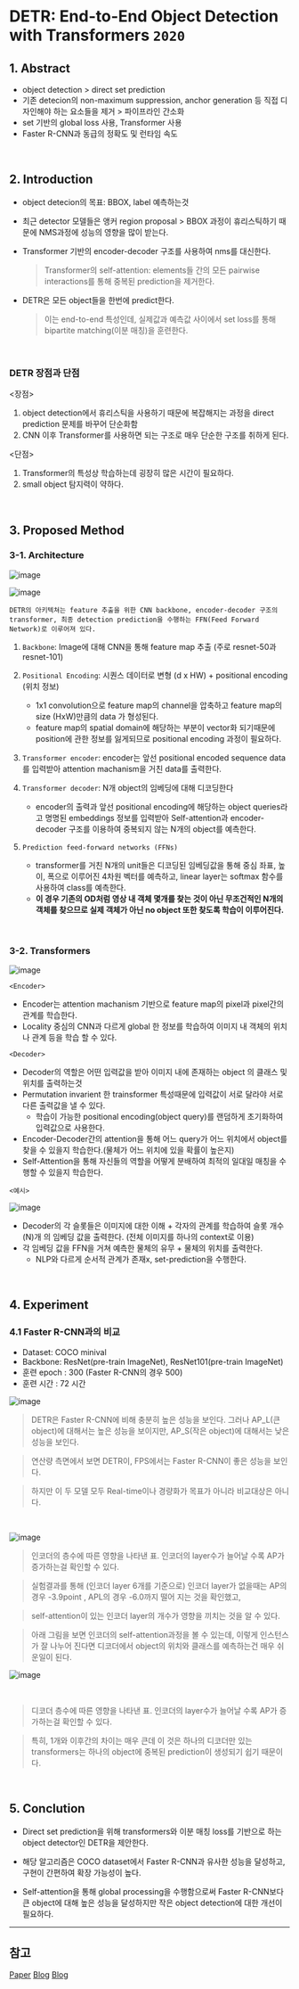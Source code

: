 # DETR: End-to-End Object Detection with Transformers `2020`

## 1. Abstract
- object detection > direct set prediction
- 기존 detecion의 non-maximum suppression, anchor generation 등 직접 디자인해야 하는 요소들을 제거 > 파이프라인 간소화
- set 기반의 global loss 사용, Transformer 사용
- Faster R-CNN과 동급의 정확도 및 런타임 속도
</br>

## 2. Introduction
- object detecion의 목표: BBOX, label 예측하는것
- 최근 detector 모델들은 앵커 region proposal > BBOX 과정이 휴리스틱하기 때문에 NMS과정에 성능의 영향을 많이 받는다.
- Transformer 기반의 encoder-decoder 구조를 사용하여 nms를 대신한다.

   > Transformer의 self-attention: elements들 간의 모든 pairwise interactions를 통해 중복된 prediction을 제거한다.

- DETR은 모든 object들을 한번에 predict한다. 
  > 이는 end-to-end 특성인데, 실제값과 예측값 사이에서 set loss를 통해 bipartite matching(이분 매칭)을 훈련한다. 

</br>

### DETR 장점과 단점
<장점>
1. object detection에서 휴리스틱을 사용하기 때문에 복잡해지는 과정을 direct prediction 문제를 바꾸어 단순화함
2. CNN 이후 Transformer를 사용하면 되는 구조로 매우 단순한 구조를 취하게 된다.

<단점>
1. Transformer의 특성상 학습하는데 굉장히 많은 시간이 필요하다.
2. small object 탐지력이 약하다.


</br>


## 3. Proposed Method
### 3-1. Architecture
![image](https://user-images.githubusercontent.com/53847442/148017271-cd2ab421-0c2e-408f-81ea-6a8dabc86c96.png)

![image](https://user-images.githubusercontent.com/53847442/148026882-d7a782d3-0653-4341-b59b-b1b8b4069960.png)

`DETR의 아키텍쳐는 feature 추출을 위한 CNN backbone, encoder-decoder 구조의 transformer, 최종 detection prediction을 수행하는 FFN(Feed Forward Network)로 이루어져 있다.`
</br>

1) `Backbone`: Image에 대해 CNN을 통해 feature map 추출 (주로 resnet-50과 resnet-101)
2) `Positional Encoding`: 시퀀스 데이터로 변형 (d x HW) + positional encoding (위치 정보)
     - 1x1 convolution으로 feature map의 channel을 압축하고 feature map의 size (HxW)만큼의 data 가 형성된다.
     - feature map의 spatial domain에 해당하는 부분이 vector화 되기때문에 position에 관한 정보를 잃게되므로 positional encoding 과정이 필요하다.

3) `Transformer encoder`: encoder는 앞선 positional encoded sequence data를 입력받아 attention machanism을 거친 data를 출력한다.
4) `Transformer decoder`: N개 object의 임베딩에 대해 디코딩한다
      - encoder의 출력과 앞선 positional encoding에 해당하는 object queries라고 명명된 embeddings 정보를 입력받아 Self-attention과 encoder-decoder 구조를 이용하여 중복되지 않는 N개의 object를 예측한다.

5) `Prediction feed-forward networks (FFNs)`
      - transformer를 거친 N개의 unit들은 디코딩된 임베딩값을 통해 중심 좌표, 높이, 폭으로 이루어진 4차원 벡터를 예측하고, linear layer는 softmax 함수를 사용하여 class를 예측한다.
      - <b>이 경우 기존의 OD처럼 영상 내 객체 몇개를 찾는 것이 아닌 무조건적인 N개의 객체를 찾으므로 실제 객체가 아닌 no object 또한 찾도록 학습이 이루어진다.</b>

</br>

### 3-2. Transformers
![image](https://user-images.githubusercontent.com/53847442/148019445-dc754df5-118d-4a7f-a96f-7f6d4a84bc91.png)

`<Encoder>`
- Encoder는 attention machanism 기반으로 feature map의 pixel과 pixel간의 관계를 학습한다.
- Locality 중심의 CNN과 다르게 global 한 정보를 학습하여 이미지 내 객체의 위치나 관계 등을 학습 할 수 있다.

`<Decoder>`
- Decoder의 역할은 어떤 입력값을 받아 이미지 내에 존재하는 object 의 클래스 및 위치를 출력하는것
- Permutation invarient 한 trainsformer 특성때문에 입력값이 서로 달라야 서로 다른 출력값을 낼 수 있다.
   - 학습이 가능한 positional encoding(object query)를 랜덤하게 초기화하여 입력값으로 사용한다.
- Encoder-Decoder간의 attention을 통해 어느 query가 어느 위치에서 object를 찾을 수 있을지 학습한다.(물체가 어느 위치에 있을 확률이 높은지)
- Self-Attention을 통해 자신들의 역할을 어떻게 분배하여 최적의 일대일 매칭을 수행할 수 있을지 학습한다.

`<예시>`

![image](https://user-images.githubusercontent.com/53847442/148023525-1b4e70d5-fe08-4838-bc9d-2186aac936e9.png)


- Decoder의 각 슬롯들은 이미지에 대한 이해 + 각자의 관계를 학습하여 슬롯 개수(N)개 의 임베딩 값을 출력한다. (전체 이미지를 하나의 context로 이용)
- 각 임베딩 값을 FFN을 거쳐 예측한 물체의 유무 + 물체의 위치를 출력한다.
   - NLP와 다르게 순서적 관계가 존재x, set-prediction을 수행한다.

</br>

## 4. Experiment
### 4.1 Faster R-CNN과의 비교
- Dataset: COCO minival
- Backbone: ResNet(pre-train ImageNet), ResNet101(pre-train ImageNet)
- 훈련 epoch : 300 (Faster R-CNN의 경우 500)
- 훈련 시간 : 72 시간

![image](https://user-images.githubusercontent.com/53847442/148024167-78a241f0-ab66-4827-86d3-5e9d4cf37043.png)
</br>

> DETR은 Faster R-CNN에 비해 충분히 높은 성능을 보인다. 그러나 AP_L(큰 object)에 대해서는 높은 성능을 보이지만, AP_S(작은 object)에 대해서는 낮은 성능을 보인다.

> 연산량 측면에서 보면 DETR이, FPS에서는 Faster R-CNN이 좋은 성능을 보인다.

> 하지만 이 두 모델 모두 Real-time이나 경량화가 목표가 아니라 비교대상은 아니다.


</br>

![image](https://user-images.githubusercontent.com/53847442/148024487-c7f514ff-b7be-435b-bd53-5fb72f95e229.png)
</br>

> 인코더의 층수에 따른 영향을 나타낸 표. 인코더의 layer수가 늘어날 수록 AP가 증가하는걸 확인할 수 있다. 

> 실험결과를 통해 (인코더 layer 6개를 기준으로) 인코더 layer가 없을때는 AP의 경우 -3.9point , APL의 경우 -6.0까지 떨어 지는 것을 확인했고,  

> self-attention이 있는 인코더 layer의 개수가 영향을 끼치는 것을 알 수 있다.

>  아래  그림을 보면 인코더의 self-attention과정을 볼 수 있는데, 이렇게 인스턴스가 잘 나누어 진다면 디코더에서 object의 위치와 클래스를 예측하는건 매우 쉬운일이 된다.

![image](https://user-images.githubusercontent.com/53847442/148024669-6a0ac868-5d20-4e96-a7dd-62f3370490e4.png)

</br>

> 디코더 층수에 따른 영향을 나타낸 표. 인코더의 layer수가 늘어날 수록 AP가 증가하는걸 확인할 수 있다. 

> 특히, 1개와 이후간의 차이는 매우 큰데 이 것은 하나의 디코더만 있는 transformers는 하나의 object에 중복된 prediction이 생성되기 쉽기 때문이다.

</br>

## 5. Conclution
- Direct set prediction을 위해 transformers와 이분 매칭 loss를 기반으로 하는 object detector인 DETR을 제안한다.

- 해당 알고리즘은 COCO dataset에서 Faster R-CNN과 유사한 성능을 달성하고, 구현이 간편하여 확장 가능성이 높다.

- Self-attention을 통해 global processing을 수행함으로써 Faster R-CNN보다 큰 object에 대해 높은 성능을 달성하지만 작은 object detection에 대한 개선이 필요하다.


***
## 참고
[Paper](https://arxiv.org/pdf/2005.12872.pdf)
[Blog](https://yskim0.github.io/paper%20review/2020/11/17/DETR/)
[Blog](https://keyog.tistory.com/32)
